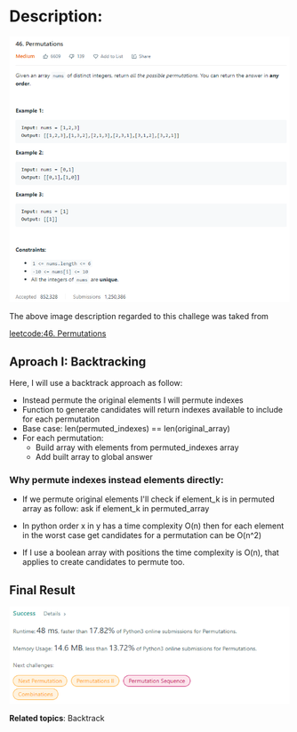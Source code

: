 # Description:

![challenge image from: leetcode.com](challenge.png)

The above image description regarded to this challege was taked from

[leetcode:46. Permutations](https://leetcode.com/problems/permutations)

## Aproach I: Backtracking

Here, I will use a backtrack approach as follow:

- Instead permute the original elements I will permute indexes
- Function to generate candidates will return indexes available to include for each permutation
- Base case: len(permuted_indexes) == len(original_array)
- For each permutation:
  - Build array with elements from permuted_indexes array
  - Add built array to global answer

### Why permute indexes instead elements directly:

- If we permute original elements I'll check if element_k is in permuted array as follow:
  ask if element_k in permuted_array

- In python order x in y has a time complexity O(n) then for each element in the worst case get candidates for a permutation can be O(n^2)
- If I use a boolean array with positions the time complexity is O(n), that applies to create candidates to permute too.

## Final Result

![final result: leetcode.com](Summary_Approach_I.png)

**Related topics**: Backtrack
